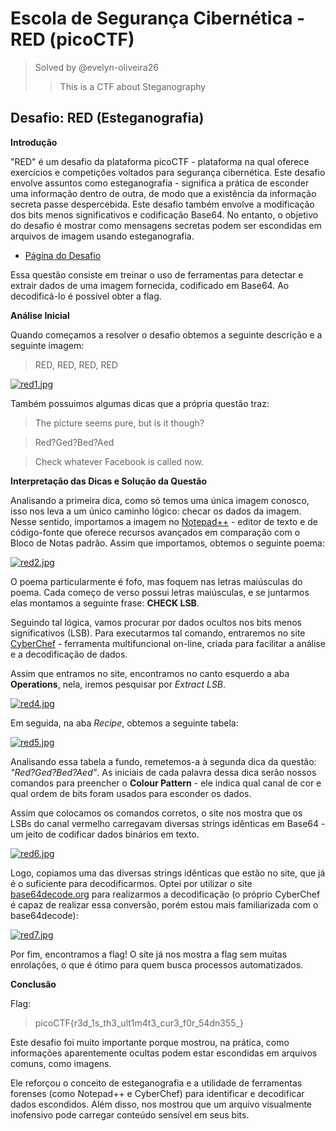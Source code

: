 # Escola de Segurança Cibernética - RED (picoCTF)

> Solved by @evelyn-oliveira26
>
>> This is a CTF about Steganography

## Desafio: RED (Esteganografia)

**Introdução**

"RED" é um desafio da plataforma picoCTF - plataforma na qual oferece exercícios e competições voltados para segurança cibernética. Este desafio envolve assuntos como esteganografia - significa a prática de esconder uma informação dentro de outra, de modo que a existência da informação secreta passe despercebida. Este desafio também envolve a modificação dos bits menos significativos e codificação Base64. No entanto, o objetivo do desafio é mostrar como mensagens secretas podem ser escondidas em arquivos de imagem usando esteganografia.

* [Página do Desafio](https://play.picoctf.org/practice/challenge/460)

Essa questão consiste em treinar o uso de ferramentas para detectar e extrair dados de uma imagem fornecida, codificado em Base64. Ao decodificá-lo é possível obter a flag.

**Análise Inicial**

Quando começamos a resolver o desafio obtemos a seguinte descrição e a seguinte imagem:

>RED, RED, RED, RED

[![red1.jpg](https://i.postimg.cc/KvFNp3Tv/red1.jpg)](https://postimg.cc/NLJm5MbW)

Também possuimos algumas dicas que a própria questão traz:

>The picture seems pure, but is it though?

>Red?Ged?Bed?Aed

>Check whatever Facebook is called now.

**Interpretação das Dicas e Solução da Questão**

Analisando a primeira dica, como só temos uma única imagem conosco, isso nos leva a um único caminho lógico: checar os dados da imagem. Nesse sentido, importamos a imagem no [Notepad++](https://notepad-plus-plus.org/downloads/) - editor de texto e de código-fonte que oferece recursos avançados em comparação com o Bloco de Notas padrão. Assim que importamos, obtemos o seguinte poema:

[![red2.jpg](https://i.postimg.cc/GtjknzD3/red2.jpg)](https://postimg.cc/CnzZjGJ9)

O poema particularmente é fofo, mas foquem nas letras maiúsculas do poema. Cada começo de verso possui letras maiúsculas, e se juntarmos elas montamos a seguinte frase: **CHECK LSB**.

Seguindo tal lógica, vamos procurar por dados ocultos nos bits menos significativos (LSB). Para executarmos tal comando, entraremos no site [CyberChef](https://gchq.github.io/CyberChef/) - ferramenta multifuncional on-line, criada para facilitar a análise e a decodificação de dados.

Assim que entramos no site, encontramos no canto esquerdo a aba **Operations**, nela, iremos pesquisar por *Extract LSB*.

[![red4.jpg](https://i.postimg.cc/YqqFm6gg/red4.jpg)](https://postimg.cc/qgSqPC1M)

Em seguida, na aba *Recipe*, obtemos a seguinte tabela:

[![red5.jpg](https://i.postimg.cc/dVhT5J5V/red5.jpg)](https://postimg.cc/Mn8TTJkC)

Analisando essa tabela a fundo, remetemos-a à segunda dica da questão: *"Red?Ged?Bed?Aed"*. As iniciais de cada palavra dessa dica serão nossos comandos para preencher o **Colour Pattern** - ele indica qual canal de cor e qual ordem de bits foram usados para esconder os dados. 

Assim que colocamos os comandos corretos, o site nos mostra que os LSBs do canal vermelho carregavam diversas strings idênticas em Base64 - um jeito de codificar dados binários em texto.

[![red6.jpg](https://i.postimg.cc/C5vz42D8/red6.jpg)](https://postimg.cc/y3Z11vL6) 

 Logo, copiamos uma das diversas strings idênticas que estão no site, que já é o suficiente para decodificarmos. Optei por utilizar o site [base64decode.org](https://www.base64decode.org/pt/) para realizarmos a decodificação (o próprio CyberChef é capaz de realizar essa conversão, porém estou mais familiarizada com o base64decode):

[![red7.jpg](https://i.postimg.cc/PrRCpBds/red7.jpg)](https://postimg.cc/rK5V7ZdQ)
 

Por fim, encontramos a flag! O site já nos mostra a flag sem muitas enrolações, o que é ótimo para quem busca processos automatizados.

**Conclusão**

Flag:

>picoCTF{r3d_1s_th3_ult1m4t3_cur3_f0r_54dn355_}

Este desafio foi muito importante porque mostrou, na prática, como informações aparentemente ocultas podem estar escondidas em arquivos comuns, como imagens. 

Ele reforçou o conceito de esteganografia e a utilidade de ferramentas forenses (como Notepad++ e CyberChef) para identificar e decodificar dados escondidos. Além disso, nos mostrou que um arquivo visualmente inofensivo pode carregar conteúdo sensível em seus bits.
